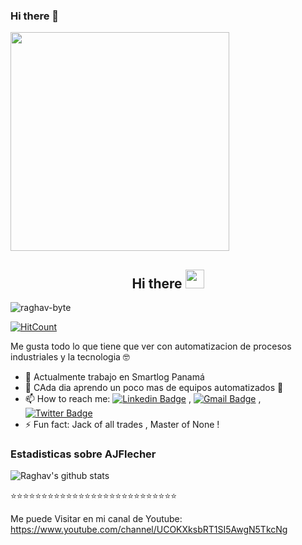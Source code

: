 ### Hi there 👋

<img src="https://camo.githubusercontent.com/3b7c592ede97b6138ffd4b1cc1541c2f3b11fd39/687474703a2f2f33312e6d656469612e74756d626c722e636f6d2f31376665613932306666333665663466356238373764353231366137616164392f74756d626c725f6d6f39786a65387a5a34317163626975666f315f313238302e676966" height="350px" width ="350px">


<h2 align="Center">  Hi there <img src="https://media.giphy.com/media/WUlplcMpOCEmTGBtBW/giphy.gif" width="30"> </h3>
<p align="left"> <img src="https://komarev.com/ghpvc/?username=raghav-byte" alt="raghav-byte" /> </p>

[![HitCount](http://hits.dwyl.com/Raghav-byte/Raghav-byte.svg)](http://hits.dwyl.com/Raghav-byte/Raghav-byte)

Me gusta todo lo que tiene que ver con automatizacion de procesos industriales y la tecnologia 🤓

- 🔭 Actualmente trabajo en Smartlog Panamá
- 🌱 CAda dia aprendo un poco mas de equipos automatizados 🤔
- 📫 How to reach me:
[![Linkedin Badge](https://img.shields.io/badge/-LinkedIn-blue?style=flat-square&logo=Linkedin&logoColor=white&link=https://www.linkedin.com/in/raghav-byte/)](https://www.linkedin.com/in/raghav-byte/) 
, [![Gmail Badge](https://img.shields.io/badge/-Gmail-c14438?style=flat-square&logo=Gmail&logoColor=white&link=mailto:Angel)](mailto:ajf0584@gmail.com)
,[![Twitter Badge](https://img.shields.io/badge/-Raghav-1ca0f1?style=flat-square&logo=twitter&logoColor=white&link=https://twitter.com/aflecher)](https://twitter.com/aflecher)
- ⚡ Fun fact: Jack of all trades , Master of None ! 

### Estadisticas sobre AJFlecher
<img alt="Raghav's github stats" src="https://github-readme-stats.vercel.app/api?username=Angel-byte&&show_icons=true&title_color=ffffff&icon_color=bb2acf&text_color=daf7dc&bg_color=151515" >

⭐️⭐️⭐️⭐️⭐️⭐️⭐️⭐️⭐️⭐️⭐️⭐️⭐️⭐️⭐️⭐️⭐️⭐️⭐️⭐️⭐️⭐️⭐️⭐️⭐️⭐️⭐️ 

Me puede Visitar en mi canal de Youtube:
https://www.youtube.com/channel/UCOKXksbRT1SI5AwgN5TkcNg

